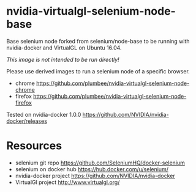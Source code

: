 # nvidia-virtualgl-selenium-node-base
Base selenium node forked from selenium/node-base to be running with nvidia-docker and VirtualGL on Ubuntu 16.04.

*This image is not intended to be run directly!*

Please use derived images to run a selenium node of a specific browser.
- chrome https://github.com/plumbee/nvidia-virtualgl-selenium-node-chrome
- firefox https://github.com/plumbee/nvidia-virtualgl-selenium-node-firefox

Tested on nvidia-docker 1.0.0 https://github.com/NVIDIA/nvidia-docker/releases

# Resources
- selenium git repo https://github.com/SeleniumHQ/docker-selenium
- selenium on docker hub https://hub.docker.com/u/selenium/
- nvidia-docker project https://github.com/NVIDIA/nvidia-docker
- VirtualGl project http://www.virtualgl.org/
